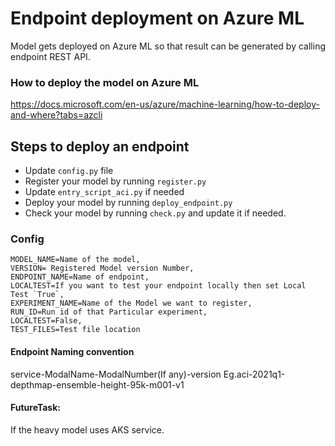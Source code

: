 # Endpoint deployment on Azure ML

Model gets deployed on Azure ML so that result can be generated by calling endpoint REST API.

### How to deploy the model on Azure ML

https://docs.microsoft.com/en-us/azure/machine-learning/how-to-deploy-and-where?tabs=azcli

## Steps to deploy an endpoint

- Update `config.py` file
- Register your model by running `register.py`
- Update `entry_script_aci.py` if needed
- Deploy your model by running `deploy_endpoint.py`
- Check your model by running `check.py` and update it if needed.

### Config

    MODEL_NAME=Name of the model,
    VERSION= Registered Model version Number,
    ENDPOINT_NAME=Name of endpoint,
    LOCALTEST=If you want to test your endpoint locally then set Local Test `True`,
    EXPERIMENT_NAME=Name of the Model we want to register,
    RUN_ID=Run id of that Particular experiment,
    LOCALTEST=False,
    TEST_FILES=Test file location

#### Endpoint Naming convention

service-ModalName-ModalNumber(If any)-version
Eg.aci-2021q1-depthmap-ensemble-height-95k-m001-v1

#### FutureTask:

If the heavy model uses AKS service.
